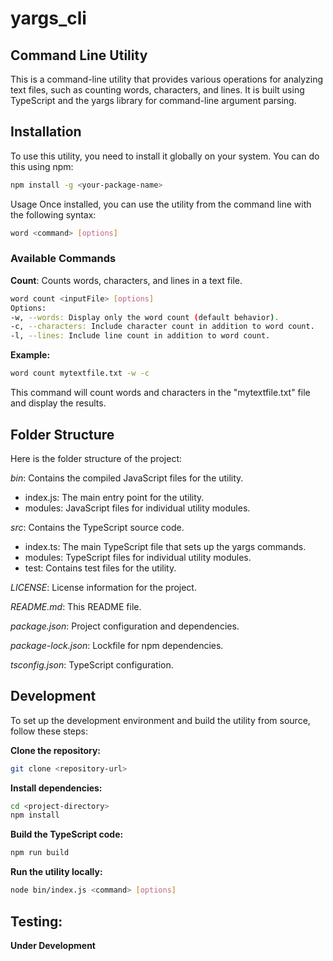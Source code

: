 # yargs_cli

## Command Line Utility

This is a command-line utility that provides various operations for analyzing text files, such as counting words, characters, and lines. It is built using TypeScript and the yargs library for command-line argument parsing.

## Installation

To use this utility, you need to install it globally on your system. You can do this using npm:

```bash
npm install -g <your-package-name>
```

Usage
Once installed, you can use the utility from the command line with the following syntax:

```bash
word <command> [options]
```
### Available Commands
**Count**: Counts words, characters, and lines in a text file.

```bash
word count <inputFile> [options]
Options:
-w, --words: Display only the word count (default behavior).
-c, --characters: Include character count in addition to word count.
-l, --lines: Include line count in addition to word count.
```

**Example:**
```bash
word count mytextfile.txt -w -c
```
This command will count words and characters in the "mytextfile.txt" file and display the results.

## Folder Structure

Here is the folder structure of the project:

*bin*: Contains the compiled JavaScript files for the utility.
   - index.js: The main entry point for the utility.
   - modules: JavaScript files for individual utility modules.

*src*: Contains the TypeScript source code.
   - index.ts: The main TypeScript file that sets up the yargs commands.
   - modules: TypeScript files for individual utility modules.
   - test: Contains test files for the utility.

*LICENSE*: License information for the project.

*README.md*: This README file.

*package.json*: Project configuration and dependencies.

*package-lock.json*: Lockfile for npm dependencies.

*tsconfig.json*: TypeScript configuration.


## Development
To set up the development environment and build the utility from source, follow these steps:

**Clone the repository:**
```bash
git clone <repository-url>
```

**Install dependencies:**
```bash
cd <project-directory>
npm install
```

**Build the TypeScript code:**
```bash
npm run build
```

**Run the utility locally:**
```bash
node bin/index.js <command> [options]
```

## Testing:  

**Under Development**
